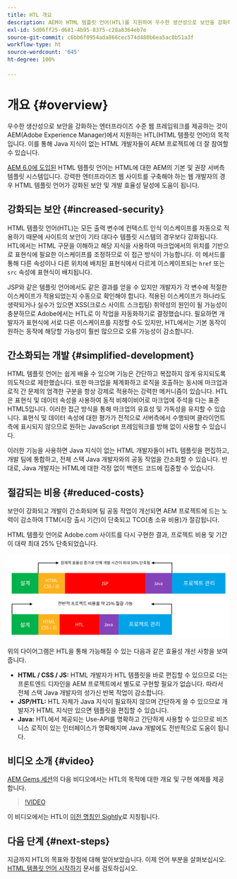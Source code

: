 ```yaml
---
title: HTL 개요
description: AEM이 HTML 템플릿 언어(HTL)를 지원하여 우수한 생산성으로 보안을 강화하는 엔터프라이즈 수준 웹 프레임워크를 제공하는 방법을 알아보십시오. 이 프레임워크를 사용하면 Java 지식이 없는 HTML 개발자들이 AEM 프로젝트에 더 잘 참여할 수 있습니다.
exl-id: 5d06ff25-d681-4b95-8375-c28a8364eb7e
source-git-commit: c6bb6f0954ada866cec574d480b6ea5ac0b51a3f
workflow-type: ht
source-wordcount: '645'
ht-degree: 100%

---
```



# 개요 {#overview}

우수한 생산성으로 보안을 강화하는 엔터프라이즈 수준 웹 프레임워크를 제공하는 것이 AEM(Adobe Experience Manager)에서 지원하는 HTL(HTML 템플릿 언어)의 목적입니다. 이를 통해 Java 지식이 없는 HTML 개발자들이 AEM 프로젝트에 더 잘 참여할 수 있습니다.

[AEM 6.0에 도입된](history.md) HTML 템플릿 언어는 HTML에 대한 AEM의 기본 및 권장 서버측 템플릿 시스템입니다. 강력한 엔터프라이즈 웹 사이트를 구축해야 하는 웹 개발자의 경우 HTML 템플릿 언어가 강화된 보안 및 개발 효율성 달성에 도움이 됩니다.

## 강화되는 보안 {#increased-security}

HTML 템플릿 언어(HTL)는 모든 출력 변수에 컨텍스트 인식 이스케이프를 자동으로 적용하기 때문에 사이트의 보안이 기타 대다수 템플릿 시스템의 경우보다 강화됩니다. HTL에서는 HTML 구문을 이해하고 해당 지식을 사용하여 마크업에서의 위치를 기반으로 표현식에 필요한 이스케이프를 조정하므로 이 접근 방식이 가능합니다. 이 메서드를 통해 다른 속성이나 다른 위치에 배치된 표현식에서 다르게 이스케이프되는 `href` 또는 `src` 속성에 표현식이 배치됩니다.

JSP와 같은 템플릿 언어에서도 같은 결과를 얻을 수 있지만 개발자가 각 변수에 적절한 이스케이프가 적용되었는지 수동으로 확인해야 합니다. 적용된 이스케이프가 하나라도 생략되거나 실수가 있으면 XSS(크로스 사이트 스크립팅) 취약성의 원인이 될 가능성이 충분하므로 Adobe에서는 HTL로 이 작업을 자동화하기로 결정했습니다. 필요하면 개발자가 표현식에 서로 다른 이스케이프를 지정할 수도 있지만, HTL에서는 기본 동작이 원하는 동작에 해당할 가능성이 훨씬 많으므로 오류 가능성이 감소합니다.

## 간소화되는 개발 {#simplified-development}

HTML 템플릿 언어는 쉽게 배울 수 있으며 기능은 간단하고 복잡하지 않게 유지되도록 의도적으로 제한했습니다. 또한 마크업을 체계화하고 로직을 호출하는 동시에 마크업과 로직 간 문제의 엄격한 구분을 항상 강제로 적용하는 강력한 메커니즘이 있습니다. HTL은 표현식 및 데이터 속성을 사용하여 동적 비헤이비어로 마크업에 주석을 다는 표준 HTML5입니다. 이러한 접근 방식을 통해 마크업의 유효성 및 가독성을 유지할 수 있습니다. 표현식 및 데이터 속성에 대한 평가가 전적으로 서버측에서 수행되며 클라이언트측에 표시되지 않으므로 원하는 JavaScript 프레임워크를 방해 없이 사용할 수 있습니다.

이러한 기능을 사용하면 Java 지식이 없는 HTML 개발자들이 HTL 템플릿을 편집하고, 개발 팀에 통합하고, 전체 스택 Java 개발자와의 공동 작업을 간소화할 수 있습니다. 반대로, Java 개발자는 HTML에 대한 걱정 없이 백엔드 코드에 집중할 수 있습니다.

## 절감되는 비용 {#reduced-costs}

보안이 강화되고 개발이 간소화되며 팀 공동 작업이 개선되면 AEM 프로젝트에 드는 노력이 감소하여 TTM(시장 출시 기간)이 단축되고 TCO(총 소유 비용)가 절감됩니다.

HTML 템플릿 언어로 Adobe.com 사이트를 다시 구현한 결과, 프로젝트 비용 및 기간이 대략 최대 25% 단축되었습니다.

![효율성 증가 및 비용 감소](assets/chlimage_1.png)

위의 다이어그램은 HTL을 통해 가능해질 수 있는 다음과 같은 효율성 개선 사항을 보여 줍니다.

* **HTML / CSS / JS:** HTML 개발자가 HTL 템플릿을 바로 편집할 수 있으므로 더는 프론트엔드 디자인을 AEM 프로젝트에서 별도로 구현할 필요가 없습니다. 따라서 전체 스택 Java 개발자의 성가신 반복 작업이 감소합니다.
* **JSP/HTL:** HTL 자체가 Java 지식이 필요하지 않으며 간단하게 쓸 수 있으므로 개발자가 HTML 지식만 있으면 템플릿을 편집할 수 있습니다.
* **Java:** HTL에서 제공되는 Use-API를 명확하고 간단하게 사용할 수 있으므로 비즈니스 로직이 있는 인터페이스가 명확해지며 Java 개발에도 전반적으로 도움이 됩니다.

## 비디오 소개 {#video}

[AEM Gems 세션](https://experienceleague.adobe.com/ko/docs/events/experience-manager-gems-recordings/gems2014/aem-introduction-to-htl)의 다음 비디오에서는 HTL의 목적에 대한 개요 및 구현 예제를 제공합니다.

>[!VIDEO](https://video.tv.adobe.com/v/19504/?quality=9)

이 비디오에서는 HTL이 [이전 명칭인 Sightly](history.md)로 지칭됩니다.

## 다음 단계 {#next-steps}

지금까지 HTL의 목표와 장점에 대해 알아보았습니다. 이제 언어 부분을 살펴보십시오. [HTML 템플릿 언어 시작하기](getting-started.md) 문서를 검토하십시오.
